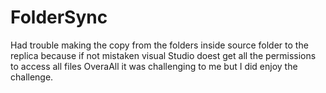 # FolderSync
Had trouble making the copy from the folders inside source folder to the replica because if not mistaken visual Studio doest get all the permissions to access all files
OveraAll it was challenging to me but I did enjoy the challenge. 
